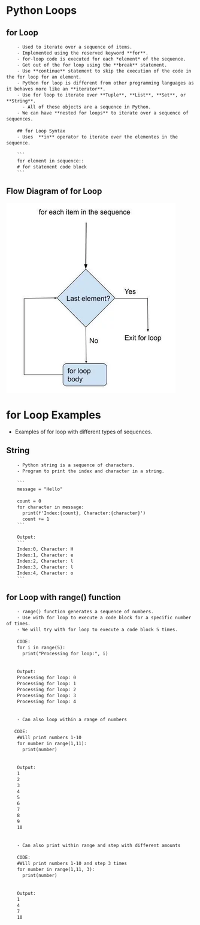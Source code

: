 # Python Loops

## for Loop

        - Used to iterate over a sequence of items.
        - Implemented using the reserved keyword **for**.
        - for-loop code is executed for each *element* of the sequence.
        - Get out of the for loop using the **break** statement.
        - Use **continue** statement to skip the execution of the code in the for loop for an element.
        - Python for loop is different from other programming languages as it behaves more like an **iterator**.
        - Use for loop to iterate over **Tuple**, **List**, **Set**, or **String**.
          - All of these objects are a sequence in Python.
        - We can have **nested for loops** to iterate over a sequence of sequences. 

        ## for Loop Syntax
        - Uses  **in** operator to iterate over the elementes in the sequence.

        ```
        for element in sequence::
        # for statement code block
        ```







## Flow Diagram of for Loop
![](https://github.com/JeffLoboz/100DaysOfPython/blob/main/images/for-loop-flow-diagram.jpg)











# for Loop Examples
- Examples of for loop with different types of sequences.


## String
        - Python string is a sequence of characters. 
        - Program to print the index and character in a string.

        ```
        message = "Hello"

        count = 0
        for character in message:
          print(f'Index:{count}, Character:{character}')
          count += 1
        ```

        Output: 
        ```
        Index:0, Character: H
        Index:1, Character: e
        Index:2, Character: l
        Index:3, Character: l
        Index:4, Character: o
        ```

## for Loop with range() function
        - range() function generates a sequence of numbers.
        - Use with for loop to execute a code block for a specific number of times.
        - We will try with for loop to execute a code block 5 times. 

        CODE:
        for i in range(5):
          print("Processing for loop:", i)
        

        Output:
        Processing for loop: 0
        Processing for loop: 1
        Processing for loop: 2
        Processing for loop: 3
        Processing for loop: 4
        

        - Can also loop within a range of numbers
        
       CODE:
        #Will print numbers 1-10
        for number in range(1,11):
          print(number)
        

        Output:
        1
        2
        3
        4
        5
        6
        7
        8
        9
        10


        - Can also print within range and step with different amounts
        
        CODE:
        #Will print numbers 1-10 and step 3 times
        for number in range(1,11, 3):
          print(number)


        Output:
        1
        4
        7
        10
